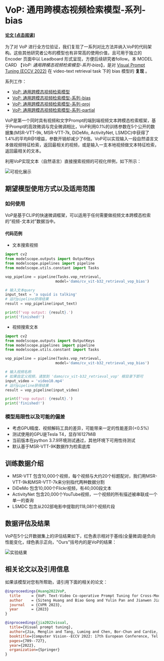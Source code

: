


# VoP: 通用跨模态视频检索模型-系列-bias

#### [**论文 [点击阅读]**](https://arxiv.org/pdf/2211.12764 "论文")

为了对 VoP 进行全方位验证，我们复现了一系列对比方法并纳入VoP的代码架构。这些其他研究者公布的模型也有非常高的使用价值，且可用于独立的 Encoder 页面中以 Leadboard 形式呈现，方便后续研究者follow。本 MODEL CARD 【*VoP: 通用跨模态视频检索模型-系列-bias*】，是对 [Visual Prompt Tuning (ECCV 2022)](https://arxiv.org/pdf/2203.12119.pdf) 在 video-text retrieval task 下的 bias 模型的 **复现** 。

系列工作：

- [VoP: 通用跨模态视频检索模型](https://modelscope.cn/models/damo/cv_vit-b32_retrieval_vop/summary)
- [VoP: 通用跨模态视频检索模型-系列-bias](https://modelscope.cn/models/damo/cv_vit-b32_retrieval_vop_bias/summary)
- [VoP: 通用跨模态视频检索模型-系列-proj](https://modelscope.cn/models/damo/cv_vit-b32_retrieval_vop_proj/summary)
- [VoP: 通用跨模态视频检索模型-系列-partial](https://modelscope.cn/models/damo/cv_vit-b32_retrieval_vop_partial/summary)


VoP是第一个同时具有视频和文字Prompt的端到端视频文本跨模态检索框架，基于Prompt的高效微调与完全微调相比，VoP利用0.1%的训练参数在5个公开的数据集(MSR-VTT-9k, MSR-VTT-7k, DiDeMo, ActivityNet, LSMDC)中获得了1.4%的平均R@1增益，参数开销却减少了6倍。VoP可以实现输入一段自然语言文本做视频特征检索，返回最相关的视频，或是输入一支本地视频做文本特征检索，返回最相关的文本。

利用VoP实现文本（自然语言）直接搜索视频的可视化样例，如下所示：

![可视化展示](description/vis_whitebg.png "vis")

## 期望模型使用方式以及适用范围

### 如何使用

VoP是基于CLIP的快速微调框架，可以适用于任何需要做视频文本跨模态检索的“视频-文本对”数据当中。

#### 代码范例

- 文本搜索视频

```python
import cv2
from modelscope.outputs import OutputKeys
from modelscope.pipelines import pipeline
from modelscope.utils.constant import Tasks

vop_pipeline = pipeline(Tasks.vop_retrieval, 
                       model='damo/cv_vit-b32_retrieval_vop_bias')

# 输入文本query
input_text = 'a squid is talking'
# 运行pipeline获得结果
result = vop_pipeline(input_text)

print(f'vop output: {result}.')
print('finished!')
```


- 视频搜索文本

```python
import cv2
from modelscope.outputs import OutputKeys
from modelscope.pipelines import pipeline
from modelscope.utils.constant import Tasks

vop_pipeline = pipeline(Tasks.vop_retrieval, 
                       model='damo/cv_vit-b32_retrieval_vop_bias')

# 输入视频名称
# 如果自定义视频，请放到 'damo/cv_vit-b32_retrieval_vop' 根目录下即可
input_video = 'video10.mp4'
# 运行pipeline获得结果
result = vop_pipeline(input_video)

print(f'vop output: {result}.')
print('finished!')
```


### 模型局限性以及可能的偏差

- 考虑GPU精度、视频解码工具的差异，可能带来一定的性能差异(<0.5%)
- 测试使用的GPU是Tesla T4，显存16127MiB
- 当前版本在python 3.7.9环境测试通过，其他环境下可用性待测试
- 默认基于MSR-VTT-9K数据作为检索底库



## 训练数据介绍

- MSR-VTT 包含10,000个视频，每个视频与大约20个标题配对，我们用MSR-VTT-9k和MSR-VTT-7k来分别指代两种数据分割
- DiDeMo 包含10,000个Flickr视频，有40,000段文本
- ActivityNet 包含20,000个YouTube视频，一个视频的所有描述被串联成一个单一的查询
- LSMDC 包含从202部电影中提取的118,081个视频片段


## 数据评估及结果

VoP在5个公开数据集上的评估结果如下，红色表示相对于基线(全量微调)是负向性能变化，绿色表示正向，"Ours"括号内的是VoP的结果：

![实验结果](description/exp_whitebg.png "exp")


## 相关论文以及引用信息

如果该模型对您有所帮助，请引用下面的相关的论文：

```BibTeX
@inproceedings{Huang2022VoP,
  title     = {VoP: Text-Video Co-operative Prompt Tuning for Cross-Modal Retrieval},
  author    = {Siteng Huang and Biao Gong and Yulin Pan and Jianwen Jiang and Yiliang Lv and Yuyuan Li and Donglin Wang},
  journal   = {CVPR 2023},
  year      = {2023}
}

@inproceedings{jia2022visual,
  title={Visual prompt tuning},
  author={Jia, Menglin and Tang, Luming and Chen, Bor-Chun and Cardie, Claire and Belongie, Serge and Hariharan, Bharath and Lim, Ser-Nam},
  booktitle={Computer Vision--ECCV 2022: 17th European Conference, Tel Aviv, Israel, October 23--27, 2022, Proceedings, Part XXXIII},
  pages={709--727},
  year={2022},
  organization={Springer}
}
```



